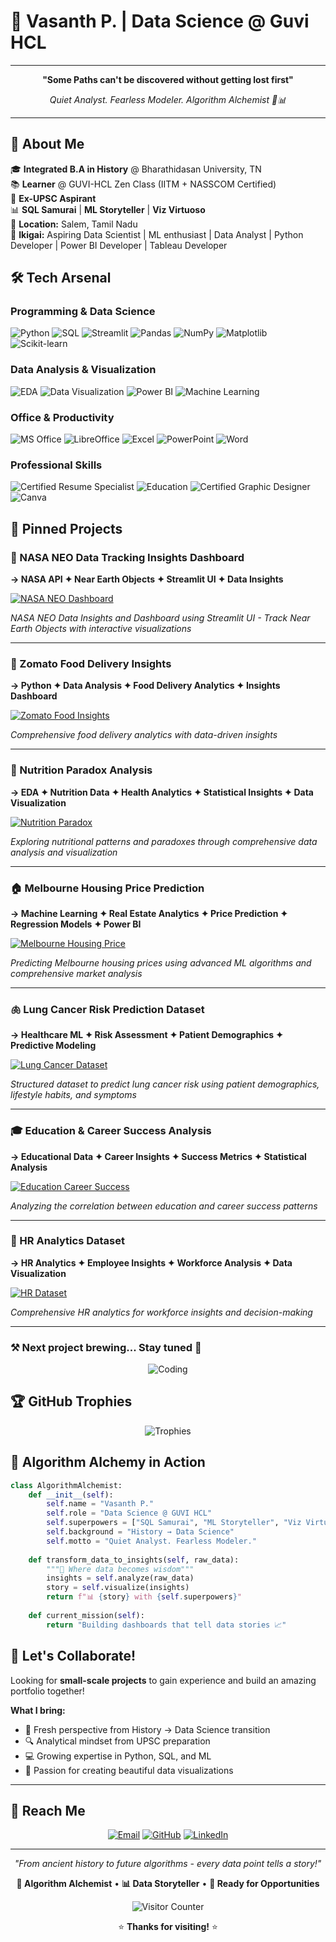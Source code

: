 # 🧠 Vasanth P. | Data Science @ Guvi HCL



---

<div align="center">
  
**"Some Paths can't be discovered without getting lost first"**

*Quiet Analyst. Fearless Modeler. Algorithm Alchemist 🧪📊*

</div>

---

## 🧬 About Me

🎓 **Integrated B.A in History** @ Bharathidasan University, TN  
📚 **Learner** @ GUVI-HCL Zen Class (IITM + NASSCOM Certified)  
🧪 **Ex-UPSC Aspirant**  
📊 **SQL Samurai** | **ML Storyteller** | **Viz Virtuoso**  
📍 **Location:** Salem, Tamil Nadu  
🧠 **Ikigai:** Aspiring Data Scientist | ML enthusiast | Data Analyst | Python Developer | Power BI Developer | Tableau Developer  

## 🛠️ Tech Arsenal

### Programming & Data Science
![Python](https://img.shields.io/badge/-Python-3776AB?style=flat-square&logo=Python&logoColor=white)
![SQL](https://img.shields.io/badge/-SQL-4479A1?style=flat-square&logo=MySQL&logoColor=white)
![Streamlit](https://img.shields.io/badge/-Streamlit-FF4B4B?style=flat-square&logo=Streamlit&logoColor=white)
![Pandas](https://img.shields.io/badge/-Pandas-150458?style=flat-square&logo=Pandas&logoColor=white)
![NumPy](https://img.shields.io/badge/-NumPy-013243?style=flat-square&logo=NumPy&logoColor=white)
![Matplotlib](https://img.shields.io/badge/-Matplotlib-11557c?style=flat-square&logo=python&logoColor=white)
![Scikit-learn](https://img.shields.io/badge/-Scikit--learn-F7931E?style=flat-square&logo=scikit-learn&logoColor=white)

### Data Analysis & Visualization
![EDA](https://img.shields.io/badge/-EDA-FF9500?style=flat-square&logo=chart-line&logoColor=white)
![Data Visualization](https://img.shields.io/badge/-Data%20Visualization-36A2EB?style=flat-square&logo=plotly&logoColor=white)
![Power BI](https://img.shields.io/badge/-Power%20BI-F2C811?style=flat-square&logo=powerbi&logoColor=black)
![Machine Learning](https://img.shields.io/badge/-Machine%20Learning-FF6F00?style=flat-square&logo=tensorflow&logoColor=white)

### Office & Productivity
![MS Office](https://img.shields.io/badge/-MS%20Office-D83B01?style=flat-square&logo=Microsoft-Office&logoColor=white)
![LibreOffice](https://img.shields.io/badge/-LibreOffice-18A303?style=flat-square&logo=LibreOffice&logoColor=white)
![Excel](https://img.shields.io/badge/-Excel-217346?style=flat-square&logo=Microsoft-Excel&logoColor=white)
![PowerPoint](https://img.shields.io/badge/-PowerPoint-B7472A?style=flat-square&logo=Microsoft-PowerPoint&logoColor=white)
![Word](https://img.shields.io/badge/-Word-2B579A?style=flat-square&logo=Microsoft-Word&logoColor=white)

### Professional Skills
![Certified Resume Specialist](https://img.shields.io/badge/-Certified%20Resume%20Specialist-FF6B6B?style=flat-square&logo=certificate&logoColor=white)
![Education](https://img.shields.io/badge/-Education-4ECDC4?style=flat-square&logo=graduation-cap&logoColor=white)
![Certified Graphic Designer](https://img.shields.io/badge/-Certified%20Graphic%20Designer-FF4081?style=flat-square&logo=palette&logoColor=white)
![Canva](https://img.shields.io/badge/-Canva-00C4CC?style=flat-square&logo=Canva&logoColor=white)


## 📌 Pinned Projects

### 🚀 NASA NEO Data Tracking Insights Dashboard
**→ NASA API ✦ Near Earth Objects ✦ Streamlit UI ✦ Data Insights**

[![NASA NEO Dashboard](https://img.shields.io/badge/-View%20Project-FF6B35?style=for-the-badge&logo=github&logoColor=white)](https://github.com/VasanthPrakasam/Nasa-NEO-Data-Tracking-Insights-Dashboard)

*NASA NEO Data Insights and Dashboard using Streamlit UI - Track Near Earth Objects with interactive visualizations*

---

### 🧠 Zomato Food Delivery Insights
**→ Python ✦ Data Analysis ✦ Food Delivery Analytics ✦ Insights Dashboard**

[![Zomato Food Insights](https://img.shields.io/badge/-View%20Project-28A745?style=for-the-badge&logo=github&logoColor=white)](https://github.com/VasanthPrakasam/Zomato_Food_Delivery_Insights.)

*Comprehensive food delivery analytics with data-driven insights*

---

### 🥗 Nutrition Paradox Analysis
**→ EDA ✦ Nutrition Data ✦ Health Analytics ✦ Statistical Insights ✦ Data Visualization**

[![Nutrition Paradox](https://img.shields.io/badge/-View%20Project-32CD32?style=for-the-badge&logo=github&logoColor=white)](https://github.com/VasanthPrakasam/Project-2-Nutrition-Paradox-A-Global-View-on-Obesity-and-Malnutrition)

*Exploring nutritional patterns and paradoxes through comprehensive data analysis and visualization*

---

### 🏠 Melbourne Housing Price Prediction
**→ Machine Learning ✦ Real Estate Analytics ✦ Price Prediction ✦ Regression Models ✦ Power BI**

[![Melbourne Housing Price](https://img.shields.io/badge/-View%20Project-FF4500?style=for-the-badge&logo=github&logoColor=white)](https://github.com/VasanthPrakasam/Melbourne_Housing_Price_Prediction)

*Predicting Melbourne housing prices using advanced ML algorithms and comprehensive market analysis*

---

### 🫁 Lung Cancer Risk Prediction Dataset
**→ Healthcare ML ✦ Risk Assessment ✦ Patient Demographics ✦ Predictive Modeling**

[![Lung Cancer Dataset](https://img.shields.io/badge/-View%20Project-DC143C?style=for-the-badge&logo=github&logoColor=white)](https://github.com/VasanthPrakasam/lung-cancer-dataset)

*Structured dataset to predict lung cancer risk using patient demographics, lifestyle habits, and symptoms*

---

### 🎓 Education & Career Success Analysis
**→ Educational Data ✦ Career Insights ✦ Success Metrics ✦ Statistical Analysis**

[![Education Career Success](https://img.shields.io/badge/-View%20Project-4169E1?style=for-the-badge&logo=github&logoColor=white)](https://github.com/VasanthPrakasam/Education_career_success.)

*Analyzing the correlation between education and career success patterns*

---

### 👥 HR Analytics Dataset
**→ HR Analytics ✦ Employee Insights ✦ Workforce Analysis ✦ Data Visualization**

[![HR Dataset](https://img.shields.io/badge/-View%20Project-9932CC?style=for-the-badge&logo=github&logoColor=white)](https://github.com/VasanthPrakasam/HR-Dataset)

*Comprehensive HR analytics for workforce insights and decision-making*

---

### ⚒️ Next project brewing... Stay tuned 👀

<div align="center">
  
![Coding](https://media.giphy.com/media/ZVik7pBtu9dNS/giphy.gif)

</div>

## 🏆 GitHub Trophies

<div align="center">
  
![Trophies](https://github-profile-trophy.vercel.app/?username=VasanthPrakasam&theme=radical&no-frame=true&row=1&column=7)

</div>

## 💭 Algorithm Alchemy in Action

```python
class AlgorithmAlchemist:
    def __init__(self):
        self.name = "Vasanth P."
        self.role = "Data Science @ GUVI HCL"
        self.superpowers = ["SQL Samurai", "ML Storyteller", "Viz Virtuoso"]
        self.background = "History → Data Science"
        self.motto = "Quiet Analyst. Fearless Modeler."
    
    def transform_data_to_insights(self, raw_data):
        """🧪 Where data becomes wisdom"""
        insights = self.analyze(raw_data)
        story = self.visualize(insights)
        return f"📊 {story} with {self.superpowers}"
    
    def current_mission(self):
        return "Building dashboards that tell data stories 📈"
```

## 💞️ Let's Collaborate!

Looking for **small-scale projects** to gain experience and build an amazing portfolio together!

**What I bring:**
- 🎯 Fresh perspective from History → Data Science transition
- 🔍 Analytical mindset from UPSC preparation
- 💻 Growing expertise in Python, SQL, and ML
- 🎨 Passion for creating beautiful data visualizations

---

## 📩 Reach Me

<div align="center">
  
[![Email](https://img.shields.io/badge/-i.vasanth.prakasam@gmail.com-D14836?style=for-the-badge&logo=Gmail&logoColor=white)](mailto:i.vasanth.prakasam@gmail.com)
[![GitHub](https://img.shields.io/badge/-VasanthPrakasam-181717?style=for-the-badge&logo=GitHub&logoColor=white)](https://github.com/VasanthPrakasam)
[![LinkedIn](https://img.shields.io/badge/-Connect-0077B5?style=for-the-badge&logo=LinkedIn&logoColor=white)](https://www.linkedin.com/in/vasanth-prakasam-a490b0334/)

</div>

---

<div align="center">
  
*"From ancient history to future algorithms - every data point tells a story!"*

**🧪 Algorithm Alchemist** • **📊 Data Storyteller** • **🚀 Ready for Opportunities**

![Visitor Counter](https://visitor-badge.laobi.icu/badge?page_id=VasanthPrakasam.VasanthPrakasam&title=Viewer%20Count&left_color=black&right_color=brightgreen)

⭐ **Thanks for visiting!** ⭐

</div>
